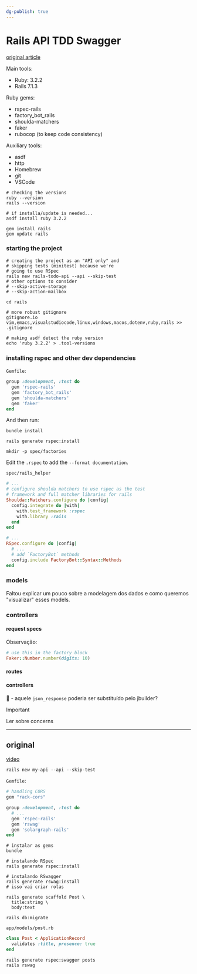 ```yaml
---
dg-publish: true
---
```

# Rails API TDD Swagger

[original article](https://www.digitalocean.com/community/tutorials/build-a-restful-json-api-with-rails-5-part-one)

Main tools:

- Ruby: 3.2.2
- Rails 7.1.3

Ruby gems:

- rspec-rails
- factory_bot_rails
- shoulda-matchers
- faker
- rubocop (to keep code consistency)

Auxiliary tools:

- asdf
- http
- Homebrew
- git
- VSCode


```shell
# checking the versions
ruby --version
rails --version

# if installa/update is needed...
asdf install ruby 3.2.2

gem install rails
gem update rails
```


### starting the project

```shell
# creating the project as an "API only" and
# skipping tests (minitest) because we're
# going to use RSpec
rails new rails-todo-api --api --skip-test
# other options to consider
# --skip-active-storage
# --skip-action-mailbox

cd rails

# more robust gitignore
gitignore.io vim,emacs,visualstudiocode,linux,windows,macos,dotenv,ruby,rails >> .gitignore

# making asdf detect the ruby version
echo 'ruby 3.2.2' > .tool-versions
```

### installing rspec and other dev dependencies

`Gemfile`:

```ruby
group :development, :test do
  gem 'rspec-rails'
  gem 'factory_bot_rails'
  gem 'shoulda-matchers'
  gem 'faker'
end
```

And then run:

```shell
bundle install

rails generate rspec:install

mkdir -p spec/factories
```

Edit the `.rspec` to add the `--format documentation`.

`spec/rails_helper`

```ruby
# ...
# configure shoulda matchers to use rspec as the test
# framework and full matcher libraries for rails
Shoulda::Matchers.configure do |config|
  config.integrate do |with|
    with.test_framework :rspec
    with.library :rails
  end
end

# ...
RSpec.configure do |config|
  # ...
  # add `FactoryBot` methods
  config.include FactoryBot::Syntax::Methods
end
```


### models

Faltou explicar um pouco sobre a modelagem dos dados e como queremos "visualizar" esses models.

### controllers
#### request specs

Observação:
```ruby
# use this in the factory block
Faker::Number.number(digits: 10)
```

#### routes

#### controllers

🤔 - aquele `json_response` poderia ser substituído pelo jbuilder?

> [!important]
> Ler sobre concerns



---

## original

[video](https://youtu.be/IeqwMb2PhvU)

```shell
rails new my-api --api --skip-test
```

`Gemfile`:
```ruby
# handling CORS
gem "rack-cors"

group :development, :test do
  # ...
  gem 'rspec-rails'
  gem 'rswag'
  gem 'solargraph-rails'
end
```

```shell
# instalar as gems
bundle

# instalando RSpec
rails generate rspec:install

# instalando RSwagger
rails generate rswag:install
# isso vai criar rotas

rails generate scaffold Post \
  title:string \
  body:text

rails db:migrate
```

`app/models/post.rb`
```ruby
class Post < ApplicationRecord
  validates :title, presence: true
end
```


```shell
rails generate rspec:swagger posts
rails rswag
```


